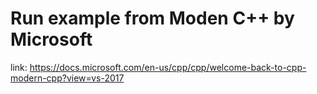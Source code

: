 # Run example from Moden C++ by Microsoft

link:
https://docs.microsoft.com/en-us/cpp/cpp/welcome-back-to-cpp-modern-cpp?view=vs-2017
